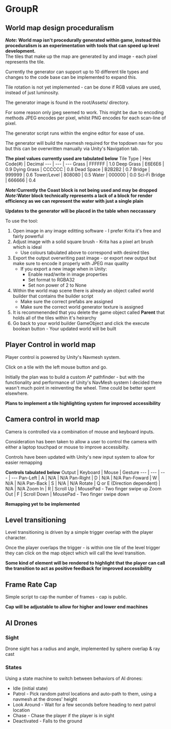 # GroupR
## World map design proceduralism
**_Note_: World map isn't procedurally generated within game, instead this proceduralism is an experimentation with tools that can speed up level development.**<br/>
The tiles that make up the map are generated by and image - each pixel represents the tile.<br/>

Currently the generator can support up to 10 different tile types and changes to the code base can be implemented to expand this.<br/>

Tile rotation is not yet implemented - can be done if RGB values are used, instead of just luminosity.<br/>

The generator image is found in the root/Assets/ directory.<br/>

For some reason only jpeg seemed to work. This might be due to encoding methods JPEG encodes per pixel, 
whilst PNG encodes for each scan-line of pixel.<br/>

The generator script runs within the engine editor for ease of use.<br/>

The generator will build the navmesh required for the topdown nav for you but this can be overwritten manually via Unity's Navigation tab.<br/>

**The pixel values currently used are tabulated below**
Tile Type | Hex Code(#) | Decimal
--- | --- | ---
Grass | FFFFFF | 1.0
Deep Grass | E6E6E6 | 0.9
Dying Grass | CCCCCC | 0.8
Dead Space | B2B2B2 | 0.7
Bridge | 999999 | 0.6
Tower/Level | 808080 | 0.5
Water | 000000 | 0.0
Sci-Fi Bridge | 666666 | 0.4

**_Note_:Currently the Coast block is not being used and may be dropped**<br/>
**_Note_:Water block technically represents a lack of a block for render efficiency as we can represent the water with just a single plain**<br/>

**Updates to the generator will be placed in the table when neccassary**<br/>

To use the tool:<br/>
1. Open image in any image editting software - I prefer Krita it's free and fairly powerful
2. Adjust image with a solid square brush - Krita has a pixel art brush which is ideal
    * Use colours tabulated above to correspond with desired tiles
3. Export the output overwriting past image - or export new output but make sure to encode it properly with JPEG max quality
    * If you export a new image when in Unity:
      * Enable read/write in image properties
      * Set format to RGBA32
      * Set non power of 2 to None
4. Within the world map scene there is already an object called world builder that contains the builder script
    * Make sure the correct prefabs are assigned
    * Make sure the correct world generator texture is assigned
5. It is recommenended that you delete the game object called **Parent** that holds all of the tiles within it's heirarchy
6. Go back to your world builder GameObject and click the execute boolean button - Your updated world will be built<br/>

## Player Control in world map
Player control is powered by Unity's Navmesh system.<br/>

Click on a tile with the left mouse button and go.<br/>

Initially the plan was to build a custom A* pathfinder - but with the functionality and performance of Unity's NavMesh system I decided there wasn't much point in reinventing the wheel. Time could be better spent elsewhere.<br/>

**Plans to implement a tile highlighting system for improved accessibility**<br/>

## Camera control in world map
Camera is controlled via a combination of mouse and keyboard inputs.<br/>

Consideration has been taken to allow a user to control the camera with either a laptop touchpad or mouse to improve accessibilty.<br/>

Controls have been updated with Unity's new input system to allow for easier remapping <br/>

**Controls tabulated below**
Output | Keyboard | Mouse | Gesture
--- | --- | --- | ---
Pan-Left | A | N/A | N/A
Pan-Right | D | N/A | N/A
Pan-Foward | W | N/A | N/A
Pan-Back | S | N/A | N/A
Rotate | Q or E (Direction dependent) | N/A | N/A
Zoom In | R | Scroll Up | MousePad - Two finger swipe up
Zoom Out | F | Scroll Down | MousePad - Two finger swipe down

**Remapping yet to be implemented**

## Level transitioning
Level transitioning is driven by a simple trigger overlap with the player character.<br/>

Once the player overlaps the trigger - is within one tile of the level trigger they can click on the map object which will call the level transition.<br/>

**Some kind of element will be rendered to highlight that the player can call the transition to act as positive feedback for improved accessibility**<br/>

## Frame Rate Cap
Simple script to cap the number of frames - cap is public.<br/>

**Cap will be adjustable to allow for higher and lower end machines**<br/>

## AI Drones

### Sight

Drone sight has a radius and angle, implemented by sphere overlap & ray cast

### States

Using a state machine to switch between behaviors of AI drones:

- Idle (initial state)
- Patrol - Pick random patrol locations and auto-path to them, using a navmesh at the drones' height
- Look Around - Wait for a few seconds before heading to next patrol location
- Chase - Chase the player if the player is in sight
- Deactivated - Falls to the ground


